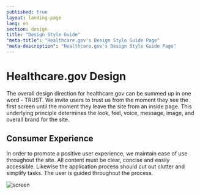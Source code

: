 ```yaml
---
published: true
layout: landing-page
lang: en
section: design
title: "Design Style Guide"
"meta-title": "Healthcare.gov's Design Style Guide Page"
"meta-description": "Healthcare.gov's Design Style Guide Page"
---
```


# Healthcare.gov Design

<div class="intro">
The overall design direction for healthcare.gov can be summed up in one word - TRUST. We invite users to trust us from the moment they see the first screen until the moment they leave the site from an inside page. This underlying principle determines the look, feel, voice, message, image, and overall brand for the site.
</div>

<div class="hr"></div>

## Consumer Experience

In order to promote a positive user experience, we maintain ease of use throughout the site. All content must be clear, concise and easily accessible. Likewise the application process should cut out clutter and simplify tasks. The user is guided throughout the process.

<p><img src="{{site.baseurl}}/images/design/1_Browser.png" alt="screen" title="screen"/></p>